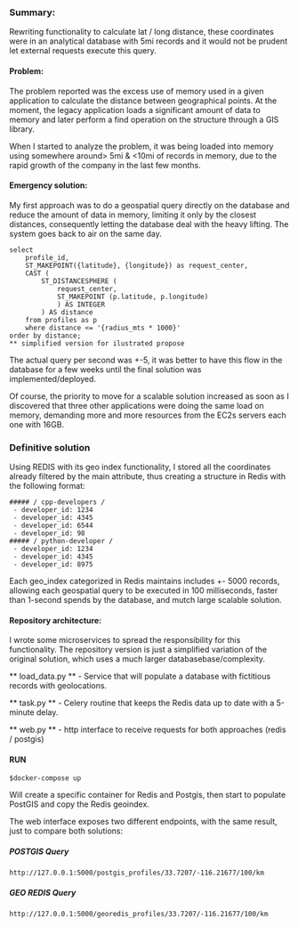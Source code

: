 ### Summary:
Rewriting functionality to calculate lat / long distance, these coordinates were in an analytical database with 5mi records and it would not be prudent let external requests execute this query.

#### Problem:
The problem reported was the excess use of memory used in a given application to calculate the distance between geographical points. At the moment, the legacy application loads a significant amount of data to memory and later perform a find operation on the structure through a GIS library.
  
When I started to analyze the problem, it was being loaded into memory using somewhere around> 5mi & <10mi of records in memory, due to the rapid growth of the company in the last few months.
  
#### Emergency solution:
My first approach was to do a geospatial query directly on the database and reduce the amount of data in memory, limiting it only by the closest distances, consequently letting the database deal with the heavy lifting. The system goes back to air on the same day.

    select 
        profile_id, 
        ST_MAKEPOINT({latitude}, {longitude}) as request_center, 
        CAST (
            ST_DISTANCESPHERE (
                request_center,
                ST_MAKEPOINT (p.latitude, p.longitude)
                ) AS INTEGER
            ) AS distance
        from profiles as p
        where distance <= '{radius_mts * 1000}'
    order by distance;
    ** simplified version for ilustrated propose
  
The actual query per second was +-5, it was better to have this flow in the database for a few weeks until the final solution was implemented/deployed.

Of course, the priority to move for a scalable solution increased as soon as I discovered that three other applications were doing the same load on memory, demanding more and more resources from the EC2s servers each one with 16GB.
    

### Definitive solution
Using REDIS with its geo index functionality, I stored all the coordinates already filtered by the main attribute, thus creating a structure in Redis with the following format:

    ##### / cpp-developers /
     - developer_id: 1234
     - developer_id: 4345
     - developer_id: 6544
     - developer_id: 98
    ##### / python-developer /
     - developer_id: 1234
     - developer_id: 4345
     - developer_id: 8975

  
Each geo_index categorized in Redis maintains includes +- 5000 records, allowing each geospatial query to be executed in 100 milliseconds, faster than 1-second spends by the database, and mutch large scalable solution.

  
#### Repository architecture:
I wrote some microservices to spread the responsibility for this functionality. The repository version is just a simplified variation of the original solution, which uses a much larger databasebase/complexity.
  
** load_data.py ** - Service that will populate a database with fictitious records with geolocations.
  
** task.py ** - Celery routine that keeps the Redis data up to date with a 5-minute delay.
  
** web.py ** - http interface to receive requests for both approaches (redis / postgis)


#### RUN
    $docker-compose up

Will create a specific container for Redis and Postgis, then start to populate PostGIS and copy the Redis geoindex.

The web interface exposes two different endpoints, with the same result, just to compare both solutions:

##### POSTGIS Query
    http://127.0.0.1:5000/postgis_profiles/33.7207/-116.21677/100/km

##### GEO REDIS Query
    http://127.0.0.1:5000/georedis_profiles/33.7207/-116.21677/100/km

